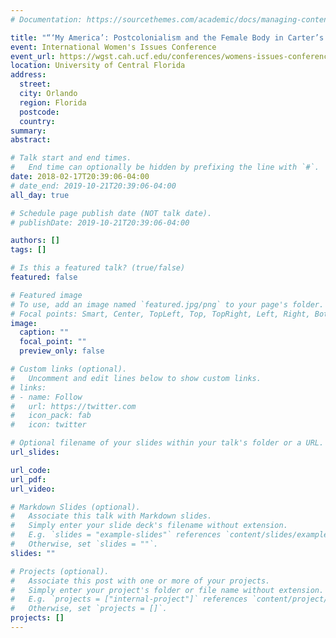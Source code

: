 ```yaml
---
# Documentation: https://sourcethemes.com/academic/docs/managing-content/

title: "“‘My America’: Postcolonialism and the Female Body in Carter’s _The Magic Toyshop_"
event: International Women's Issues Conference
event_url: https://wgst.cah.ucf.edu/conferences/womens-issues-conference/
location: University of Central Florida
address:
  street:
  city: Orlando
  region: Florida
  postcode:
  country:
summary:
abstract:

# Talk start and end times.
#   End time can optionally be hidden by prefixing the line with `#`.
date: 2018-02-17T20:39:06-04:00
# date_end: 2019-10-21T20:39:06-04:00
all_day: true

# Schedule page publish date (NOT talk date).
# publishDate: 2019-10-21T20:39:06-04:00

authors: []
tags: []

# Is this a featured talk? (true/false)
featured: false

# Featured image
# To use, add an image named `featured.jpg/png` to your page's folder.
# Focal points: Smart, Center, TopLeft, Top, TopRight, Left, Right, BottomLeft, Bottom, BottomRight.
image:
  caption: ""
  focal_point: ""
  preview_only: false

# Custom links (optional).
#   Uncomment and edit lines below to show custom links.
# links:
# - name: Follow
#   url: https://twitter.com
#   icon_pack: fab
#   icon: twitter

# Optional filename of your slides within your talk's folder or a URL.
url_slides:

url_code:
url_pdf:
url_video:

# Markdown Slides (optional).
#   Associate this talk with Markdown slides.
#   Simply enter your slide deck's filename without extension.
#   E.g. `slides = "example-slides"` references `content/slides/example-slides.md`.
#   Otherwise, set `slides = ""`.
slides: ""

# Projects (optional).
#   Associate this post with one or more of your projects.
#   Simply enter your project's folder or file name without extension.
#   E.g. `projects = ["internal-project"]` references `content/project/deep-learning/index.md`.
#   Otherwise, set `projects = []`.
projects: []
---
```

